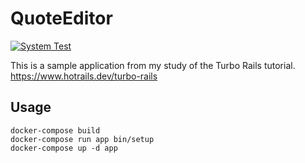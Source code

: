# QuoteEditor

[![System Test](https://github.com/hidakatsuya/quote-editor/actions/workflows/test.yml/badge.svg?branch=main)](https://github.com/hidakatsuya/quote-editor/actions/workflows/test.yml)

This is a sample application from my study of the Turbo Rails tutorial.
https://www.hotrails.dev/turbo-rails

## Usage

```
docker-compose build
docker-compose run app bin/setup
docker-compose up -d app
```
